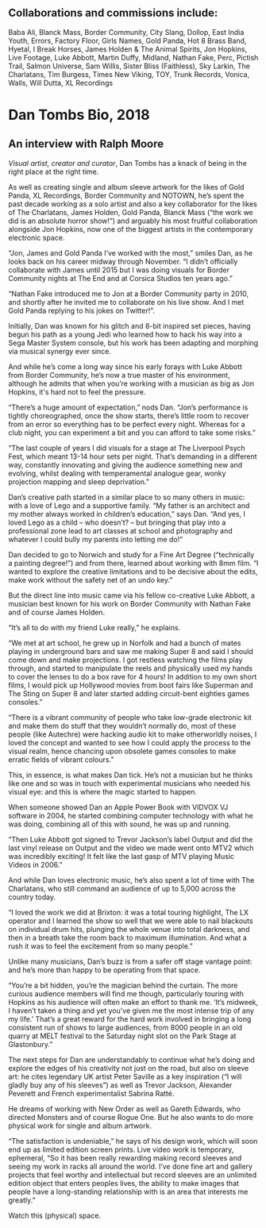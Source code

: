 ## Collaborations and commissions include: 

Baba Ali, Blanck Mass, Border Community, City Slang, Dollop, East India Youth, Errors, Factory Floor, Girls Names, Gold Panda, Hot 8 Brass Band, Hyetal, I Break Horses, James Holden & The Animal Spirits, Jon Hopkins, Live Footage, Luke Abbott, Martin Duffy, Midland, Nathan Fake, Perc, Pictish Trail, Salmon Universe, Sam Willis, Sister Bliss (Faithless), Sky Larkin, The Charlatans, Tim Burgess, Times New Viking, TOY, Trunk Records, Vonica, Walls, Will Dutta, XL Recordings




# Dan Tombs Bio, 2018

## An interview with Ralph Moore

_Visual artist, creator and curator_, Dan Tombs has a knack of being in the right place at the right time.

As well as creating single and album sleeve artwork for the likes of Gold Panda, XL Recordings, Border Community and NOTOWN, he’s spent the past decade working as a solo artist and also a key collaborator for the likes of The Charlatans, James Holden, Gold Panda, Blanck Mass (“the work we did is an absolute horror show!“) and arguably his most fruitful collaboration alongside Jon Hopkins, now one of the biggest artists in the contemporary electronic space.

“Jon, James and Gold Panda I’ve worked with the most,” smiles Dan, as he looks back on his career midway through November. “I didn’t officially collaborate with James until 2015 but I was doing visuals for Border Community nights at The End and at Corsica Studios ten years ago.”

“Nathan Fake introduced me to Jon at a Border Community party in 2010, and shortly after he invited me to collaborate on his live show. And I met Gold Panda replying to his jokes on Twitter!”.

Initially, Dan was known for his glitch and 8-bit inspired set pieces, having begun his path as a young Jedi who learned how to hack his way into a Sega Master System console, but his work has been adapting and morphing via musical synergy ever since.

And while he’s come a long way since his early forays with Luke Abbott from Border Community, he’s now a true master of his environment, although he admits that when you’re working with a musician as big as Jon Hopkins, it's hard not to feel the pressure.

“There’s a huge amount of expectation,” nods Dan. “Jon’s performance is tightly choreographed, once the show starts, there’s little room to recover from an error so everything has to be perfect every night. Whereas for a club night, you can experiment a bit and you can afford to take some risks.”

“The last couple of years I did visuals for a stage at The Liverpool Psych Fest, which meant 13-14 hour sets per night. That’s demanding in a different way, constantly innovating and giving the audience something new and evolving, whilst dealing with temperamental analogue gear, wonky projection mapping and sleep deprivation.”

Dan’s creative path started in a similar place to so many others in music: with a love of Lego and a supportive family. “My father is an architect and my mother always worked in children’s education,” says Dan. “And yes, I loved Lego as a child – who doesn’t? – but bringing that play into a professional zone lead to art classes at school and photography and whatever I could bully my parents into letting me do!”

Dan decided to go to Norwich and study for a Fine Art Degree (“technically a painting degree!”) and from there, learned about working with 8mm film. “I wanted to explore the creative limitations and to be decisive about the edits, make work without the safety net of an undo key.”

But the direct line into music came via his fellow co-creative Luke Abbott, a musician best known for his work on Border Community with Nathan Fake and of course James Holden.

“It’s all to do with my friend Luke really,” he explains.

“We met at art school, he grew up in Norfolk and had a bunch of mates playing in underground bars and saw me making Super 8 and said I should come down and make projections. I got restless watching the films play through, and started to manipulate the reels and physically used my hands to cover the lenses to do a box rave for 4 hours! In addition to my own short films, I would pick up Hollywood movies from boot fairs like Superman and The Sting on Super 8 and later started adding circuit-bent eighties games consoles.”

“There is a vibrant community of people who take low-grade electronic kit and make them do stuff that they wouldn’t normally do, most of these people (like Autechre) were hacking audio kit to make otherworldly noises, I loved the concept and wanted to see how I could apply the process to the visual realm, hence chancing upon obsolete games consoles to make erratic fields of vibrant colours.”

This, in essence, is what makes Dan tick. He’s not a musician but he thinks like one and so was in touch with experimental musicians who needed his visual eye: and this is where the magic started to happen.

When someone showed Dan an Apple Power Book with VIDVOX VJ software in 2004, he started combining computer technology with what he was doing, combining all of this with sound, he was up and running.

“Then Luke Abbott got signed to Trevor Jackson’s label Output and did the last vinyl release on Output and the video we made went onto MTV2 which was incredibly exciting! It felt like the last gasp of MTV playing Music Videos in 2006.”

And while Dan loves electronic music, he’s also spent a lot of time with The Charlatans, who still command an audience of up to 5,000 across the country today.

“I loved the work we did at Brixton: it was a total touring highlight, The LX operator and I learned the show so well that we were able to nail blackouts on individual drum hits, plunging the whole venue into total darkness, and then in a breath take the room back to maximum illumination. And what a rush it was to feel the excitement from so many people.”

Unlike many musicians, Dan’s buzz is from a safer off stage vantage point: and he’s more than happy to be operating from that space.

“You’re a bit hidden, you’re the magician behind the curtain. The more curious audience members will find me though, particularly touring with Hopkins as his audience will often make an effort to thank me. ‘It’s midweek, I haven’t taken a thing and yet you’ve given me the most intense trip of any my life.’ That’s a great reward for the hard work involved in bringing a long consistent run of shows to large audiences, from 8000 people in an old quarry at MELT festival to the Saturday night slot on the Park Stage at Glastonbury.”

The next steps for Dan are understandably to continue what he’s doing and explore the edges of his creativity not just on the road, but also on sleeve art: he cites legendary UK artist Peter Saville as a key inspiration (“I will gladly buy any of his sleeves”) as well as Trevor Jackson, Alexander Peverett and French experimentalist Sabrina Ratté.

He dreams of working with New Order as well as Gareth Edwards, who directed Monsters and of course Rogue One. But he also wants to do more physical work for single and album artwork.

“The satisfaction is undeniable,” he says of his design work, which will soon end up as limited edition screen prints. Live video work is temporary, ephemeral, “So it has been really rewarding making record sleeves and seeing my work in racks all around the world. I’ve done fine art and gallery projects that feel worthy and intellectual but record sleeves are an unlimited edition object that enters peoples lives, the ability to make images that people have a long-standing relationship with is an area that interests me greatly.”

Watch this (physical) space.
